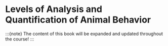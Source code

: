 # Levels of Analysis and Quantification of Animal Behavior

:::{note}
The content of this book will be expanded and updated throughout the course!
:::